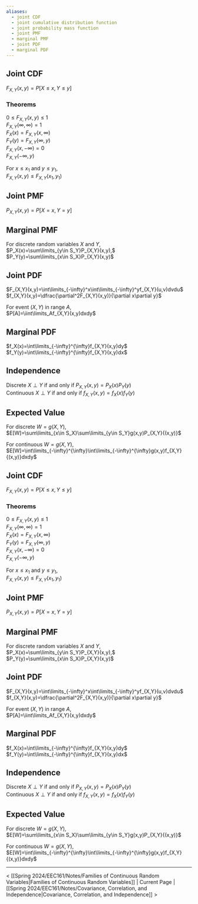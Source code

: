 ```yaml
---
aliases:
  - joint CDF
  - joint cumulative distribution function
  - joint probability mass function
  - joint PMF
  - marginal PMF
  - joint PDF
  - marginal PDF
---
```

## Joint CDF
$F_{X,Y}(x,y)=P[X\leq x,Y\leq y]$
### Theorems
$0\leq F_{X,Y}(x,y)\leq1$  
$F_{X,Y}(\infty,\infty)=1$   
$F_X(x)=F_{X,Y}(x,\infty)$  
$F_Y(y)=F_{X,Y}(\infty,y)$  
$F_{X,Y}(x,-\infty)=0$  
$F_{X,Y}(-\infty,y)$  

For $x\leq x_1$ and $y\leq y_1$,  
$F_{X,Y}(x,y)\leq F_{X,Y}(x_1,y_1)$
## Joint PMF
$P_{X,Y}(x,y)=P[X=x,Y=y]$
## Marginal PMF
For discrete random variables $X$ and $Y$,  
$P_X(x)=\sum\limits_{y\in S_Y}P_{X,Y}(x,y),$  
$P_Y(y)=\sum\limits_{x\in S_X}P_{X,Y}(x,y)$
## Joint PDF
$F_{X,Y}(x,y)=\int\limits_{-\infty}^x\int\limits_{-\infty}^yf_{X,Y}(u,v)dvdu$  
$f_{X,Y}(x,y)=\dfrac{\partial^2F_{X,Y}(x,y)}{\partial x\partial y}$

For event $(X,Y)$ in range $A$,  
$P[A]=\iint\limits_Af_{X,Y}(x,y)dxdy$
## Marginal PDF
$f_X(x)=\int\limits_{-\infty}^{\infty}f_{X,Y}(x,y)dy$  
$f_Y(y)=\int\limits_{-\infty}^{\infty}f_{X,Y}(x,y)dx$
## Independence
Discrete $X\perp Y$ if and only if $P_{X,Y}(x,y)=P_X(x)P_Y(y)$  
Continuous $X\perp Y$ if and only if $f_{X,Y}(x,y)=f_X(x)f_Y(y)$
## Expected Value
For discrete $W=g(X,Y)$,  
$E[W]=\sum\limits_{x\in S_X}\sum\limits_{y\in S_Y}g(x,y)P_{X,Y}{(x,y)}$

For continuous $W=g(X,Y)$,  
$E[W]=\int\limits_{-\infty}^{\infty}\int\limits_{-\infty}^{\infty}g(x,y)f_{X,Y}{(x,y)}dxdy$
## Joint CDF
$F_{X,Y}(x,y)=P[X\leq x,Y\leq y]$
### Theorems
$0\leq F_{X,Y}(x,y)\leq1$  
$F_{X,Y}(\infty,\infty)=1$  
$F_X(x)=F_{X,Y}(x,\infty)$  
$F_Y(y)=F_{X,Y}(\infty,y)$  
$F_{X,Y}(x,-\infty)=0$  
$F_{X,Y}(-\infty,y)$

For $x\leq x_1$ and $y\leq y_1$,  
$F_{X,Y}(x,y)\leq F_{X,Y}(x_1,y_1)$
## Joint PMF
$P_{X,Y}(x,y)=P[X=x,Y=y]$
## Marginal PMF
For discrete random variables $X$ and $Y$,  
$P_X(x)=\sum\limits_{y\in S_Y}P_{X,Y}(x,y),$  
$P_Y(y)=\sum\limits_{x\in S_X}P_{X,Y}(x,y)$
## Joint PDF
$F_{X,Y}(x,y)=\int\limits_{-\infty}^x\int\limits_{-\infty}^yf_{X,Y}(u,v)dvdu$  
$f_{X,Y}(x,y)=\dfrac{\partial^2F_{X,Y}(x,y)}{\partial x\partial y}$

For event $(X,Y)$ in range $A$,  
$P[A]=\iint\limits_Af_{X,Y}(x,y)dxdy$
## Marginal PDF
$f_X(x)=\int\limits_{-\infty}^{\infty}f_{X,Y}(x,y)dy$  
$f_Y(y)=\int\limits_{-\infty}^{\infty}f_{X,Y}(x,y)dx$
## Independence
Discrete $X\perp Y$ if and only if $P_{X,Y}(x,y)=P_X(x)P_Y(y)$  
Continuous $X\perp Y$ if and only if $f_{X,Y}(x,y)=f_X(x)f_Y(y)$
## Expected Value
For discrete $W=g(X,Y)$,  
$E[W]=\sum\limits_{x\in S_X}\sum\limits_{y\in S_Y}g(x,y)P_{X,Y}{(x,y)}$

For continuous $W=g(X,Y)$,  
$E[W]=\int\limits_{-\infty}^{\infty}\int\limits_{-\infty}^{\infty}g(x,y)f_{X,Y}{(x,y)}dxdy$

___

< [[Spring 2024/EEC161/Notes/Families of Continuous Random Variables|Families of Continuous Random Variables]] | Current Page | [[Spring 2024/EEC161/Notes/Covariance, Correlation, and Independence|Covariance, Correlation, and Independence]] >